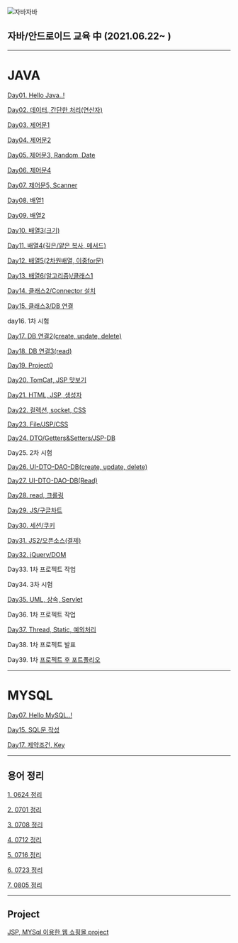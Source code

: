 ![자바자바](https://media.vlpt.us/images/ggg5483/post/321cb142-3670-46bd-8ed7-f462855289a5/img.jpg)

## 자바/안드로이드 교육 中 (2021.06.22~ )

---

# JAVA

[Day01. Hello Java..!](https://www.notion.so/Day01-Hello-Java-902eb28c1ec74584b31e468c57c0f6e5)

[Day02. 데이터, 간단한 처리(연산자)](https://www.notion.so/Day02-3c677de3f2b34935be40faf63169a249)

[Day03. 제어문1](https://www.notion.so/Day03-1-98c9f9e94d6e4a9681b97acbb3fe10f8)

[Day04. 제어문2](https://www.notion.so/Day04-2-458e92a65a9a4b5fb83063a8ecaceb56)

[Day05. 제어문3, Random, Date](https://www.notion.so/Day05-3-Random-Date-af202cd70a28413fbc03895de1ff6488)

[Day06. 제어문4](https://www.notion.so/Day06-4-c59242cc0bdf44efbef571cf8b6e12ef)

[Day07. 제어문5, Scanner](https://www.notion.so/Day07-5-Scanner-e0662af311ea4b2f8ffc78579af65912)

[Day08. 배열1](https://www.notion.so/Day08-1-4d1156da850a470399a8ec175b1a6d74)

[Day09. 배열2](https://www.notion.so/Day09-2-e6ff41b047b44ef8a0cdc53fb92b0bb7)

[Day10. 배열3(크기)](https://www.notion.so/Day10-3-6a4610808fd840338f101e48472466d9)

[Day11. 배열4(깊은/얕은 복사, 메서드)](https://www.notion.so/Day11-4-5198688cb5e14a01b3305808fe04e3d0)

[Day12. 배열5(2차원배열, 이중for문)](https://www.notion.so/Day12-5-2-for-9bdaa466045843ef9f85568c63618ed5)

[Day13. 배열6(알고리즘)/클래스1](https://www.notion.so/Day13-6-c4a2fc1a94504f5a97316701b174c624)

[Day14. 클래스2/Connector 설치](https://www.notion.so/Day14-2-Connector-b5da723665304032bba61e6abef384be)

[Day15. 클래스3/DB 연결](https://www.notion.so/Day15-3-DB-a02c533803254aaaa54c5a399053e497)

day16. 1차 시험

[Day17. DB 연결2(create, update, delete)](https://www.notion.so/Day17-DB-2-create-update-delete-e1d2652e47a54c3c8dbd65f547a2b628)

[Day18. DB 연결3(read)](https://www.notion.so/Day18-DB-3-read-b8d5c2d69b8a4124a2cef41235f2f159)

[Day19. Project0](https://www.notion.so/Day19-Project0-88659a97a0b947e89bc00f54b36bbc14)

[Day20. TomCat, JSP 맛보기](https://www.notion.so/Day20-TomCat-JSP-b3c7c5e51c3b483cbd7764423593811d)

[Day21. HTML, JSP, 생성자](https://www.notion.so/Day21-HTML-JSP-9e0ae3986b0e40bcad688d142ecf9da0)

[Day22. 컬렉션, socket, CSS](https://www.notion.so/Day22-socket-CSS-485cc8bb5b51498084563c275234094b)

[Day23. File/JSP/CSS](https://www.notion.so/Day23-File-JSP-CSS-6fb825f7ed364266a5925b4aec442e52)

[Day24. DTO/Getters&Setters/JSP-DB](https://www.notion.so/Day24-DTO-Getters-Setters-JSP-DB-1711df677f2540dbbfa3eebd65a1b16a)

Day25. 2차 시험

[Day26.  UI-DTO-DAO-DB(create, update, delete)](https://www.notion.so/Day26-UI-DTO-DAO-DB-create-update-delete-e047cbae61ca470995852fbdafd4bc6e)

[Day27.  UI-DTO-DAO-DB(Read)](https://www.notion.so/Day27-UI-DTO-DAO-DB-Read-9fedc04e50e24a4abf79182bfc5c29c3)

[Day28. read, 크롤링  ](https://www.notion.so/Day28-read-e5e1e5ffc65745f889f5fb6f16490026)

[Day29. JS/구글차트](https://www.notion.so/Day29-JS-3de15d3ad33d4d438cf2cf5cc8c24815)

[Day30. 세션/쿠키](https://www.notion.so/Day30-c1d5c548d4a34920905c1be2eb770827)

[Day31. JS2/오픈소스(결제)](https://www.notion.so/Day31-JS2-9c5afbcd12d64832a7ea4bde2655d40b)

[Day32. jQuery/DOM](https://www.notion.so/Day32-jQuery-DOM-050924fe6fb4483692142ffd216abff7)

Day33. 1차 프로젝트 작업

Day34. 3차 시험

[Day35. UML, 상속, Servlet](https://www.notion.so/Day35-UML-Servlet-917aaa6f34a143fb8c9e04d8a852dd64)

Day36. 1차 프로젝트 작업

[Day37. Thread, Static, 예외처리](https://www.notion.so/Day37-Thread-Static-9e410327a3e64278820a5ff989787f66)

Day38. 1차 프로젝트 발표

Day39. 1차 [프로젝트 후 포트폴리오](https://github.com/Yul-i/java_project/tree/main/project1)

---

# MYSQL

[Day07. Hello MySQL..!](https://www.notion.so/Day01-Hello-MySQL-83bfe2770dff449cae5caa9ba960fa29)

[Day15. SQL문 작성](https://www.notion.so/Day15-SQL-ac4307a0fcab49e49f88eec2b39cfcbc)

[Day17. 제약조건, Key](https://www.notion.so/Day17-Key-9fc4dece5f7d49a7894c83f434a485e1)

---

## 용어 정리

[1. 0624 정리](https://www.notion.so/0624-5668c368c4df4c66a45c2c53e091d06c)

[2. 0701 정리](https://www.notion.so/0701-4d73dd80ef7c48698fdfe9cf5d57a012)

[3. 0708 정리](https://www.notion.so/0708-c3ba7dbef2ee4d9ba347e92374674ab5)

[4. 0712 정리](https://www.notion.so/0712-b383f1e9a4d4484db08bca2e8181b90a)

[5. 0716 정리](https://www.notion.so/0716-8f96e5227dd44ebb9931e92525ceca7d)

[6. 0723 정리](https://www.notion.so/0723-8188c758b49f481abc73048417a4e3ce)

[7. 0805 정리](https://www.notion.so/0805-0ec9fad568b84d778516b90f2d0ac289)

---

## Project

[JSP, MYSql 이용한 웹 쇼핑몰 project](https://github.com/Yul-i/java_project/tree/main/project1)
